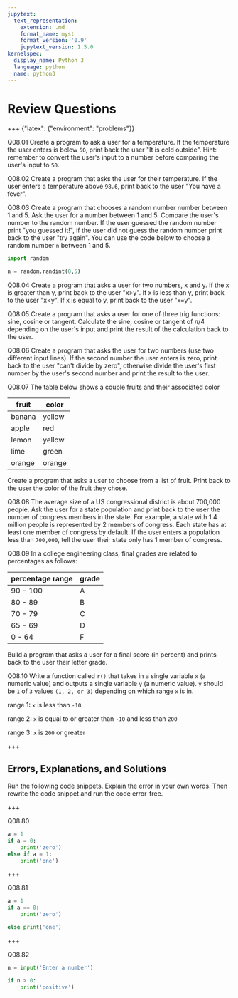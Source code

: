 ```yaml
---
jupytext:
  text_representation:
    extension: .md
    format_name: myst
    format_version: '0.9'
    jupytext_version: 1.5.0
kernelspec:
  display_name: Python 3
  language: python
  name: python3
---
```


# Review Questions

+++ {"latex": {"environment": "problems"}}

Q08.01 Create a program to ask a user for a temperature. If the temperature the user enters is below ```50```, print back the user "It is cold outside". Hint: remember to convert the user's input to a number before comparing the user's input to ```50```.

Q08.02 Create a program that asks the user for their temperature. If the user enters a temperature above ```98.6```, print back to the user "You have a fever".

Q08.03 Create a program that chooses a random number number between 1 and 5. Ask the user for a number between 1 and 5. Compare the user's number to the random number. If the user guessed the random number print "you guessed it!", if the user did not guess the random number print back to the user "try again". You can use the code below to choose a random number ```n``` between 1 and 5.

```python
import random

n = random.randint(0,5)
```

Q08.04 Create a program that asks a user for two numbers, x and y. If the x is greater than y, print back to the user "x>y". If x is less than y, print back to the user "x<y". If x is equal to y, print back to the user "x=y".

Q08.05 Create a program that asks a user for one of three trig functions: sine, cosine or tangent. Calculate the sine, cosine or tangent of $\pi/4$ depending on the user's input and print the result of the calculation back to the user.

Q08.06 Create a program that asks the user for two numbers (use two different input lines). If the second number the user enters is zero, print back to the user "can't divide by zero", otherwise divide the user's first number by the user's second number and print the result to the user.

Q08.07 The table below shows a couple fruits and their associated color

| fruit | color |
| --- | --- |
| banana | yellow |
| apple | red |
| lemon | yellow |
| lime | green |
| orange | orange |

Create a program that asks a user to choose from a list of fruit. Print back to the user the color of the fruit they chose.

Q08.08 The average size of a US congressional district is about 700,000 people. Ask the user for a state population and print back to the user the number of congress members in the state. For example, a state with 1.4 million people is represented by 2 members of congress. Each state has at least one member of congress by default. If the user enters a population less than ```700,000```, tell the user their state only has 1 member of congress.

Q08.09 In a college engineering class, final grades are related to percentages as follows:

| percentage range | grade |
| --- | --- |
| 90 - 100 | A |
| 80 - 89 | B |
| 70 - 79 | C |
| 65 - 69 | D |
| 0 - 64 | F |

Build a program that asks a user for a final score (in percent) and prints back to the user their letter grade.

Q08.10 Write a function called ```r()``` that takes in a single variable ```x``` (a numeric value) and outputs a single variable ```y``` (a numeric value). ```y``` should be ```1``` of ```3``` values ```(1, 2, or 3)``` depending on which range ```x``` is in.

range 1: ```x``` is less than ```-10```

range 2: ```x``` is equal to or greater than ```-10``` and less than ```200```

range 3: ```x``` is ```200``` or greater

+++

## Errors, Explanations, and Solutions

Run the following code snippets. Explain the error in your own words. Then rewrite the code snippet and run the code error-free.

+++


Q08.80

```python
a = 1
if a = 0:
    print('zero')
else if a = 1:
    print('one')
```

+++

Q08.81

```python
a = 1
if a == 0:
    print('zero')

else print('one')
```

+++

Q08.82

```python
n = input('Enter a number')

if n > 0:
    print('positive')
```

```{code-cell} ipython3

```
